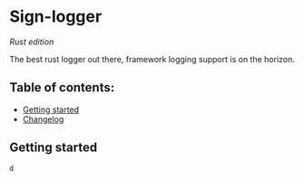 # Sign-logger
*Rust edition*

 The best rust logger out there, framework logging support is on the horizon.

## Table of contents:

- [Getting started](#getting-started)
- [Changelog](#changelog)

## Getting started

```rust
d
```